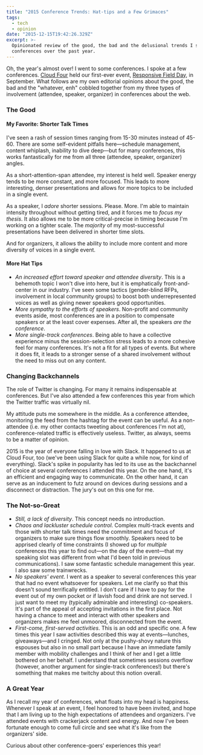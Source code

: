 ```yaml
---
title: "2015 Conference Trends: Hat-tips and a Few Grimaces"
tags:
  - tech
  - opinion
date: "2015-12-15T19:42:26.329Z"
excerpt: >-
  Opinionated review of the good, the bad and the delusional trends I saw in
  conferences over the past year.
---
```


Oh, the year's almost over! I went to some conferences. I spoke at a few conferences. [Cloud Four](http://cloudfour.com) held our first-ever event, [Responsive Field Day](https://www.responsivefieldday.com), in September. What follows are my own editorial opinions about the good, the bad and the "whatever, enh" cobbled together from my three types of involvement (attendee, speaker, organizer) in conferences about the web.

### The Good

#### My Favorite: Shorter Talk Times

I've seen a rash of session times ranging from 15-30 minutes instead of 45-60. There are some self-evident pitfalls here—schedule management, content whiplash, inability to dive deep—but for many conferences, this works fantastically for me from all three (attendee, speaker, organizer) angles.

As a short-attention-span attendee, my interest is held well. Speaker energy tends to be more constant, and more focused. This leads to more interesting, denser presentations and allows for more topics to be included in a single event.

As a speaker, I _adore_ shorter sessions. Please. More. I'm able to maintain intensity throughout without getting tired, and it forces me to _focus my thesis_. It also allows me to be more critical-precise in timing because I'm working on a tighter scale. The _majority_ of my most-successful presentations have been delivered in shorter time slots.

And for organizers, it allows the ability to include more content and more diversity of voices in a single event.

#### More Hat Tips

- _An increased effort toward speaker and attendee diversity_. This is a behemoth topic I won't dive into here, but it is emphatically front-and-center in our industry. I've seen some tactics (gender-blind RFPs, involvement in local community groups) to boost both underrepresented voices as well as giving newer speakers good opportunities.
- _More sympathy to the efforts of speakers_. Non-profit and community events aside, most conferences are in a position to compensate speakers or at the least cover expenses. After all, the speakers _are the conference_.
- _More single-track conferences_. Being able to have a collective experience minus the session-selection stress leads to a more cohesive feel for many conferences. It's not a fit for all types of events. But where it does fit, it leads to a stronger sense of a shared involvement without the need to miss out on any content.

### Changing Backchannels

The role of Twitter is changing. For many it remains indispensable at conferences. But I've also attended a few conferences this year from which the Twitter traffic was virtually nil.

My attitude puts me somewhere in the middle. As a conference attendee, monitoring the feed from the hashtag for the event can be useful. As a non-attendee (i.e. my other contacts tweeting about conferences I'm not at), conference-related traffic is effectively useless. Twitter, as always, seems to be a matter of opinion.

2015 is the year of everyone falling in love with Slack. It happened to us at Cloud Four, too (we've been using Slack for quite a while now, for kind of everything). Slack's spike in popularity has led to its use as the backchannel of choice at several conferences I attended this year. On the one hand, it's an efficient and engaging way to communicate. On the other hand, it can serve as an inducement to futz around on devices during sessions and a disconnect or distraction. The jury's out on this one for me.

### The Not-so-Great

- _Still, a lack of diversity_. This concept needs no introduction.
- _Chaos and lackluster schedule control_. Complex multi-track events and those with shorter talk times need the commitment and focus of organizers to make sure things flow smoothly. Speakers need to be apprised clearly of time constraints (I showed up for _multiple_ conferences this year to find out—on the day of the event—that my speaking slot was different from what I'd been told in previous communications). I saw some fantastic schedule management this year. I also saw some trainwrecks.
- _No speakers' event_. I went as a speaker to several conferences this year that had no event whatsoever for speakers. Let me clarify so that this doesn't sound terrifically entitled. I don't care if I have to pay for the event out of my own pocket or if lavish food and drink are not served. I just want to meet my (typically admirable and interesting) co-speakers. It's part of the appeal of accepting invitations in the first place. Not having a chance to meet and interact with other speakers and organizers makes me feel unmoored, disconnected from the event.
- _First-come, first-served activities_. This is an odd and specific one. A few times this year I saw activities described this way at events—lunches, giveaways—and I cringed. Not only at the pushy-shovy nature this espouses but also in no small part because I have an immediate family member with mobility challenges and I think of her and I get a little bothered on her behalf. I understand that sometimes sessions overflow (however, another argument for single-track conferences!) but there's something that makes me twitchy about this notion overall.

### A Great Year

As I recall my year of conferences, what floats into my head is happiness. Whenever I speak at an event, I feel honored to have been invited, and hope that I am living up to the high expectations of attendees and organizers. I've attended events with crackerjack content and energy. And now I've been fortunate enough to come full circle and see what it's like from the organizers' side.

Curious about other conference-goers' experiences this year!

